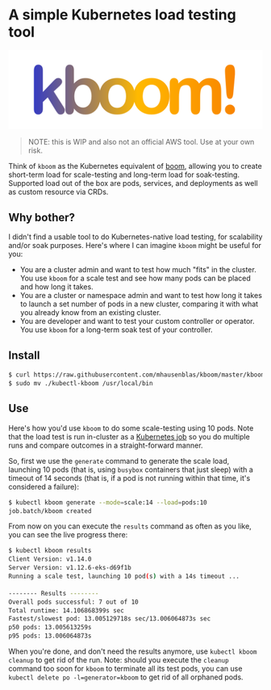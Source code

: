 # A simple Kubernetes load testing tool

![kboom logo](img/kboom-logo.png)


> NOTE: this is WIP and also not an official AWS tool. Use at your own risk.

Think of `kboom` as the Kubernetes equivalent of [boom](https://github.com/tarekziade/boom), allowing you to create short-term load for scale-testing and long-term load for soak-testing. Supported load out of the box are pods, services, and deployments as well as custom resource via CRDs.

## Why bother?

I didn't find a usable tool to do Kubernetes-native load testing, for scalability and/or soak purposes. Here's where I can imagine `kboom` might be useful for you:

- You are a cluster admin and want to test how much "fits" in the cluster. You use `kboom` for a scale test and see how many pods can be placed and how long it takes.
- You are a cluster or namespace admin and want to test how long it takes to launch a set number of pods in a new cluster, comparing it with what you already know from an existing cluster.
- You are developer and want to test your custom controller or operator. You use `kboom` for a long-term soak test of your controller.

## Install

```bash
$ curl https://raw.githubusercontent.com/mhausenblas/kboom/master/kboom -o kubectl-kboom
$ sudo mv ./kubectl-kboom /usr/local/bin
```

## Use

Here's how you'd use `kboom` to do some scale-testing using 10 pods. Note that the load test is run in-cluster as a [Kubernetes job](https://kubernetes.io/docs/concepts/workloads/controllers/jobs-run-to-completion/) so you do multiple runs and compare outcomes in a straight-forward manner.

So, first we use the `generate` command to generate the scale load, launching 10 pods (that is, using `busybox` containers that just sleep) with a timeout of 14 seconds (that is, if a pod is not running within that time, it's considered a failure):

```bash
$ kubectl kboom generate --mode=scale:14 --load=pods:10
job.batch/kboom created
```

From now on you can execute the `results` command as often as you like, you can see the live progress there:


```bash
$ kubectl kboom results
Client Version: v1.14.0
Server Version: v1.12.6-eks-d69f1b
Running a scale test, launching 10 pod(s) with a 14s timeout ...

-------- Results --------
Overall pods successful: 7 out of 10
Total runtime: 14.106868399s sec
Fastest/slowest pod: 13.005129718s sec/13.006064873s sec
p50 pods: 13.005613259s
p95 pods: 13.006064873s
```

When you're done, and don't need the results anymore, use `kubectl kboom cleanup` to get rid of the run. Note: should you execute the `cleanup` command too soon for `kboom` to terminate all its test pods, you can use `kubectl delete po -l=generator=kboom` to get rid of all orphaned pods.